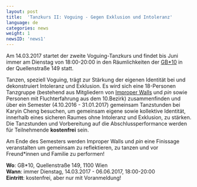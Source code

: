 ```yaml
---
layout: post
title:  'Tanzkurs II: Voguing - Gegen Exklusion und Intoleranz'
language: de
categories: news
weight: 1
newsID: 'news1'
---
```


Am 14.03.2017 startet der zweite Voguing-Tanzkurs und findet bis Juni immer am Dienstag von 18:00-20:00 in den Räumlichkeiten der [GB*10](http://www.gbstern.at/10) in der Quellenstraße 149 statt.

Tanzen, speziell Voguing, trägt zur Stärkung der eigenen Identität bei und dekonstruiert Intoleranz und Exklusion. Es wird sich eine 18-Personen Tanzgruppe (bestehend aus Mitgliedern von [Improper Walls](http://www.improperwalls.com) und *pin* sowie Personen mit Fluchterfahrung aus dem 10.Bezirk) zusammenfinden und über ein Semester (4.10.2016 - 31.01.2017) gemeinsam Tanzstunden bei Karyin Cheng besuchen, um gemeinsam eigene sowie kollektive Identität, innerhalb eines sicheren Raumes ohne Intoleranz und Exklusion, zu stärken. Die Tanzstunden und Vorbereitung auf die Abschlussperformance werden für Teilnehmende **kostenfrei** sein.

Am Ende des Semesters werden Improper Walls und *pin* eine Finissage veranstalten um gemeinsam zu reflektieren, zu tanzen und vor Freund*innen und Familie zu performen!

**Wo**: GB*10, Quellenstraße 149, 1100 Wien  
**Wann**: immer Dienstag, 14.03.2017 - 06.06.2017, 18:00-20:00  
**Eintritt**: kostenfrei, aber nur mit Voranmeldung!
